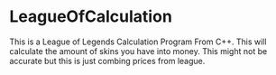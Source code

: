 # LeagueOfCalculation
This is a League of Legends Calculation Program From C++. This will calculate the amount of skins you have into money. This might not be accurate but this is just combing prices from league.
